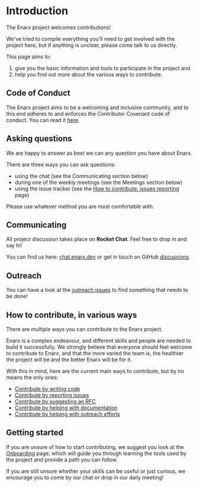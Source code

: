 # Introduction
The Enarx project welcomes contributions!

We've tried to compile everything you'll need to get involved with the project here, but if anything is unclear, please come talk to us directly.

This page aims to:
1. give you the basic information and tools to participate in the project and
2. help you find out more about the various ways to contribute.

## Code of Conduct
The Enarx project aims to be a welcoming and inclusive community, and to this
end adheres to and enforces the Contributor Covenant code of conduct. You can read it
[here](https://github.com/enarx/.github/blob/main/CODE_OF_CONDUCT.md).

## Asking questions
We are happy to answer as best we can any question you have about Enarx.

There are three ways you can ask questions:
- using the chat (see the Communicating section below)
- during one of the weekly meetings (see the Meetings section below)
- using the issue tracker (see the [How to contribute: issues reporting](Issues) page)

Please use whatever method you are most comfortable with.

## Communicating
All project discussion takes place on **Rocket Chat**. Feel free to drop in and say hi!

You can find us here: [chat.enarx.dev](https://chat.enarx.dev) or get in touch on GitHub [discussions](https://github.com/orgs/enarx/discussions).


## Outreach

You can have a look at the [outreach issues](https://github.com/enarx/outreach/issues) to find something that needs to be done!

## How to contribute, in various ways
There are multiple ways you can contribute to the Enarx project.

Enarx is a complex endeavour, and different skills and people are needed to
build it successfully. We strongly believe that everyone should feel welcome
to contribute to Enarx, and that the more varied the team is, the healthier the
project will be and the better Enarx will be for it.

With this in mind, here are the current main ways to contribute, but by no means the only ones:

* [Contribute by writing code](Code)
* [Contribute by reporting issues](Issues)
* [Contribute by suggesting an RFC](RFCs)
* [Contribute by helping with documentation](Docs)
* [Contribute by helping with outreach efforts](Outreach)


## Getting started
If you are unsure of how to start contributing, we suggest you look at the [Onboarding](Onboarding) page, which will guide you through learning the tools used by the project and provide a path you can follow.

If you are still unsure whether your skills can be useful or
just curious, we encourage you to come by our chat or drop in our daily meeting!
